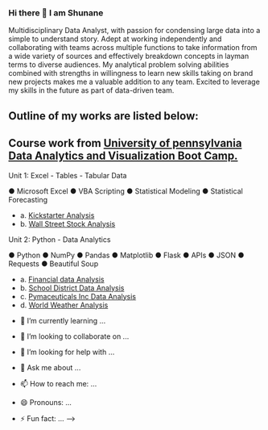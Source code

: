 ### Hi there 👋 I am Shunane

Multidisciplinary Data Analyst, with passion for condensing large data into a simple to understand story. Adept at working independently and collaborating with teams across multiple functions to take information from a wide variety of sources and effectively breakdown concepts in layman terms to diverse audiences. My analytical problem solving abilities combined with strengths in willingness to learn new skills taking on brand new projects makes me a valuable addition to any team. Excited to leverage my skills in the future as part of data-driven team. 


## Outline of my works are listed below:







## Course work from [University of pennsylvania Data Analytics and Visualization Boot Camp.]([https://bootcamp.sas.upenn.edu/data/)


Unit 1: Excel - Tables - Tabular Data

 ● Microsoft Excel ● VBA Scripting ● Statistical Modeling ● Statistical Forecasting

*  a. [Kickstarter Analysis](https://github.com/bigoshunane/Excel-challenge-HM-1)
*  b. [ Wall Street Stock Analysis](https://github.com/bigoshunane/VBA-challenge-HM-2)

Unit 2: Python - Data Analytics

● Python ● NumPy ● Pandas ● Matplotlib ● Flask ● APIs ● JSON ● Requests ● Beautiful Soup
* a. [Financial data Analysis](https://github.com/bigoshunane/Python-Challenge-HM-3)
* b. [School District Data Analysis](https://github.com/bigoshunane/Pandas-Challenge-HM-4)
* c. [Pymaceuticals Inc Data Analysis](https://github.com/bigoshunane/Matplotlib-Challenge-HM-5)
* d. [World Weather Analysis](https://github.com/bigoshunane/Python-API-Challenge-HM-6)


- 🌱 I’m currently learning ...

- 👯 I’m looking to collaborate on ...

- 🤔 I’m looking for help with ...

- 💬 Ask me about ...

- 📫 How to reach me: ...

- 😄 Pronouns: ...

- ⚡ Fun fact: ...
-->
